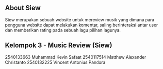 ## About Siew

Siew merupakan sebuah website untuk mereview musik yang dimana para pengguna website dapat melakukan komentar, saling berinteraksi antar user dan memberikan rating pada sebuah lagu pilihan lagunya.

## Kelompok 3 - Music Review (Siew)
2540133663	Muhammad Kevin Safaat
2540117514	Matthew Alexander Christanto
2540132225	Vincent Antonius Pandora
